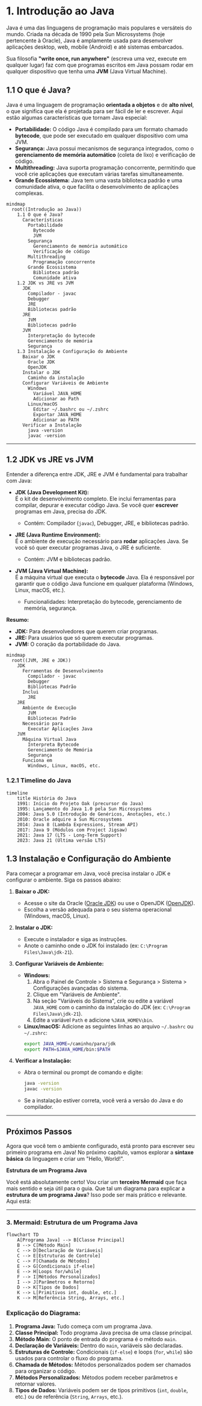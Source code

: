 # 1. Introdução ao Java

Java é uma das linguagens de programação mais populares e versáteis do mundo. Criada na década de 1990 pela Sun Microsystems (hoje pertencente à Oracle), Java é amplamente usada para desenvolver aplicações desktop, web, mobile (Android) e até sistemas embarcados. 

Sua filosofia **"write once, run anywhere"** (escreva uma vez, execute em qualquer lugar) faz com que programas escritos em Java possam rodar em qualquer dispositivo que tenha uma **JVM** (Java Virtual Machine).


## **1.1 O que é Java?**
Java é uma linguagem de programação **orientada a objetos** e de **alto nível**, o que significa que ela é projetada para ser fácil de ler e escrever. Aqui estão algumas características que tornam Java especial:

- **Portabilidade:** O código Java é compilado para um formato chamado **bytecode**, que pode ser executado em qualquer dispositivo com uma JVM.
- **Segurança:** Java possui mecanismos de segurança integrados, como o **gerenciamento de memória automático** (coleta de lixo) e verificação de código.
- **Multithreading:** Java suporta programação concorrente, permitindo que você crie aplicações que executam várias tarefas simultaneamente.
- **Grande Ecossistema:** Java tem uma vasta biblioteca padrão e uma comunidade ativa, o que facilita o desenvolvimento de aplicações complexas.


```mermaid
mindmap
  root((Introdução ao Java))
    1.1 O que é Java?
      Características
        Portabilidade
          Bytecode
          JVM
        Segurança
          Gerenciamento de memória automático
          Verificação de código
        Multithreading
          Programação concorrente
        Grande Ecossistema
          Biblioteca padrão
          Comunidade ativa
    1.2 JDK vs JRE vs JVM
      JDK
        Compilador - javac
        Debugger
        JRE
        Bibliotecas padrão
      JRE
        JVM
        Bibliotecas padrão
      JVM
        Interpretação do bytecode
        Gerenciamento de memória
        Segurança
    1.3 Instalação e Configuração do Ambiente
      Baixar o JDK
        Oracle JDK
        OpenJDK
      Instalar o JDK
        Caminho da instalação
      Configurar Variáveis de Ambiente
        Windows
          Variável JAVA_HOME
          Adicionar ao Path
        Linux/macOS
          Editar ~/.bashrc ou ~/.zshrc
          Exportar JAVA_HOME
          Adicionar ao PATH
      Verificar a Instalação
        java -version
        javac -version
```



---

## **1.2 JDK vs JRE vs JVM**
Entender a diferença entre JDK, JRE e JVM é fundamental para trabalhar com Java:

- **JDK (Java Development Kit):**  
  É o kit de desenvolvimento completo. Ele inclui ferramentas para compilar, depurar e executar código Java. Se você quer **escrever** programas em Java, precisa do JDK.  
  - Contém: Compilador (`javac`), Debugger, JRE, e bibliotecas padrão.

- **JRE (Java Runtime Environment):**  
  É o ambiente de execução necessário para **rodar** aplicações Java. Se você só quer executar programas Java, o JRE é suficiente.  
  - Contém: JVM e bibliotecas padrão.

- **JVM (Java Virtual Machine):**  
  É a máquina virtual que executa o **bytecode** Java. Ela é responsável por garantir que o código Java funcione em qualquer plataforma (Windows, Linux, macOS, etc.).  
  - Funcionalidades: Interpretação do bytecode, gerenciamento de memória, segurança.

**Resumo:**  
- **JDK:** Para desenvolvedores que querem criar programas.  
- **JRE:** Para usuários que só querem executar programas.  
- **JVM:** O coração da portabilidade do Java.


```mermaid
mindmap
  root((JVM, JRE e JDK))
    JDK
      Ferramentas de Desenvolvimento
        Compilador - javac
        Debugger
        Bibliotecas Padrão
      Inclui
        JRE
    JRE
      Ambiente de Execução
        JVM
        Bibliotecas Padrão
      Necessário para
        Executar Aplicações Java
    JVM
      Máquina Virtual Java
        Interpreta Bytecode
        Gerenciamento de Memória
        Segurança
      Funciona em
        Windows, Linux, macOS, etc.
```


### 1.2.1 Timeline do Java

```mermaid
timeline
    title História do Java
    1991: Início do Projeto Oak (precursor do Java)
    1995: Lançamento do Java 1.0 pela Sun Microsystems
    2004: Java 5.0 (Introdução de Genéricos, Anotações, etc.)
    2010: Oracle adquire a Sun Microsystems
    2014: Java 8 (Lambda Expressions, Stream API)
    2017: Java 9 (Módulos com Project Jigsaw)
    2021: Java 17 (LTS - Long-Term Support)
    2023: Java 21 (Última versão LTS)
```

## **1.3 Instalação e Configuração do Ambiente**
Para começar a programar em Java, você precisa instalar o JDK e configurar o ambiente. Siga os passos abaixo:

1. **Baixar o JDK:**
   - Acesse o site da Oracle ([Oracle JDK](https://www.oracle.com/java/technologies/javase-downloads.html)) ou use o OpenJDK ([OpenJDK](https://openjdk.org/)).
   - Escolha a versão adequada para o seu sistema operacional (Windows, macOS, Linux).

2. **Instalar o JDK:**
   - Execute o instalador e siga as instruções.
   - Anote o caminho onde o JDK foi instalado (ex: `C:\Program Files\Java\jdk-21`).

3. **Configurar Variáveis de Ambiente:**
   - **Windows:**
     1. Abra o Painel de Controle > Sistema e Segurança > Sistema > Configurações avançadas do sistema.
     2. Clique em "Variáveis de Ambiente".
     3. Na seção "Variáveis do Sistema", crie ou edite a variável `JAVA_HOME` com o caminho da instalação do JDK (ex: `C:\Program Files\Java\jdk-21`).
     4. Edite a variável `Path` e adicione `%JAVA_HOME%\bin`.
   - **Linux/macOS:**
     Adicione as seguintes linhas ao arquivo `~/.bashrc` ou `~/.zshrc`:
     ```bash
     export JAVA_HOME=/caminho/para/jdk
     export PATH=$JAVA_HOME/bin:$PATH
     ```

4. **Verificar a Instalação:**
   - Abra o terminal ou prompt de comando e digite:
     ```bash
     java -version
     javac -version
     ```
   - Se a instalação estiver correta, você verá a versão do Java e do compilador.

---

## **Próximos Passos**
Agora que você tem o ambiente configurado, está pronto para escrever seu primeiro programa em Java! No próximo capítulo, vamos explorar a **sintaxe básica** da linguagem e criar um "Hello, World!".

<note>

**Estrutura de um Programa Java**


Você está absolutamente certo! Vou criar um **terceiro Mermaid** que faça mais sentido e seja útil para o guia. Que tal um diagrama para explicar a **estrutura de um programa Java**? Isso pode ser mais prático e relevante. Aqui está:

---

### **3. Mermaid: Estrutura de um Programa Java**

```mermaid
flowchart TD
    A[Programa Java] --> B[Classe Principal]
    B --> C[Método Main]
    C --> D[Declaração de Variáveis]
    C --> E[Estruturas de Controle]
    C --> F[Chamada de Métodos]
    E --> G[Condicionais if-else]
    E --> H[Loops for/while]
    F --> I[Métodos Personalizados]
    I --> J[Parâmetros e Retorno]
    D --> K[Tipos de Dados]
    K --> L[Primitivos int, double, etc.]
    K --> M[Referência String, Arrays, etc.]
 ```

### **Explicação do Diagrama:**
1. **Programa Java:** Tudo começa com um programa Java.
2. **Classe Principal:** Todo programa Java precisa de uma classe principal.
3. **Método Main:** O ponto de entrada do programa é o método `main`.
4. **Declaração de Variáveis:** Dentro do `main`, variáveis são declaradas.
5. **Estruturas de Controle:** Condicionais (`if-else`) e loops (`for`, `while`) são usados para controlar o fluxo do programa.
6. **Chamada de Métodos:** Métodos personalizados podem ser chamados para organizar o código.
7. **Métodos Personalizados:** Métodos podem receber parâmetros e retornar valores.
8. **Tipos de Dados:** Variáveis podem ser de tipos primitivos (`int`, `double`, etc.) ou de referência (`String`, `Arrays`, etc.).

</note>
